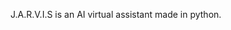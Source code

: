 <center><imgsrc="https://user-images.githubusercontent.com/74598401/135040774-caf95e55-b70e-4b78-9909-94fb91a0ea98.png"></center>

J.A.R.V.I.S is an AI virtual assistant made in python.
